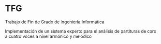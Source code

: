 # TFG
Trabajo de Fin de Grado de Ingeniería Informática

Implementación de un sistema experto para el análisis de partituras de coro a cuatro voces a nivel armónico y melódico
